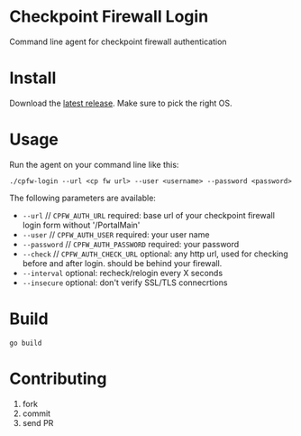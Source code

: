# Checkpoint Firewall Login

Command line agent for checkpoint firewall authentication

# Install

Download the [latest release](https://github.com/felixb/cpfw-login/releases/latest).
Make sure to pick the right OS.

# Usage

Run the agent on your command line like this:

    ./cpfw-login --url <cp fw url> --user <username> --password <password>

The following parameters are available:

 * `--url` // `CPFW_AUTH_URL` required: base url of your checkpoint firewall login form without '/PortalMain'
 * `--user` // `CPFW_AUTH_USER` required: your user name
 * `--password` // `CPFW_AUTH_PASSWORD` required: your password
 * `--check` // `CPFW_AUTH_CHECK_URL` optional: any http url, used for checking before and after login. should be behind your firewall.
 * `--interval` optional: recheck/relogin every X seconds
 * `--insecure` optional: don't verify SSL/TLS connecrtions

# Build

    go build

# Contributing

 1. fork
 2. commit
 3. send PR
